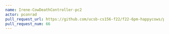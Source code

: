 ```yaml
---
name: Irene-CowDeathController-pc2
actor: pconrad
pull_request_url: https://github.com/ucsb-cs156-f22/f22-6pm-happycows/pull/66
pull_request_num: 66
---
```

